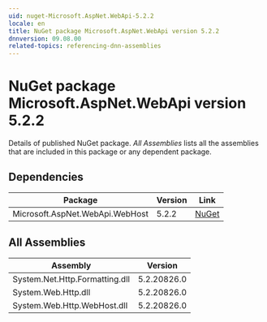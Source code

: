 ```yaml
---
uid: nuget-Microsoft.AspNet.WebApi-5.2.2
locale: en
title: NuGet package Microsoft.AspNet.WebApi version 5.2.2
dnnversion: 09.08.00
related-topics: referencing-dnn-assemblies
---
```


# NuGet package Microsoft.AspNet.WebApi version 5.2.2
Details of published NuGet package.
*All Assemblies* lists all the assemblies that are included in this package or any dependent package.

## Dependencies

|Package|Version|Link|
|---|---|---|
|Microsoft.AspNet.WebApi.WebHost|5.2.2|[NuGet](https://www.nuget.org/packages/Microsoft.AspNet.WebApi.WebHost/5.2.2)|

## All Assemblies

|Assembly|Version|
|---|---|
|System.Net.Http.Formatting.dll|5.2.20826.0|
|System.Web.Http.dll|5.2.20826.0|
|System.Web.Http.WebHost.dll|5.2.20826.0|

